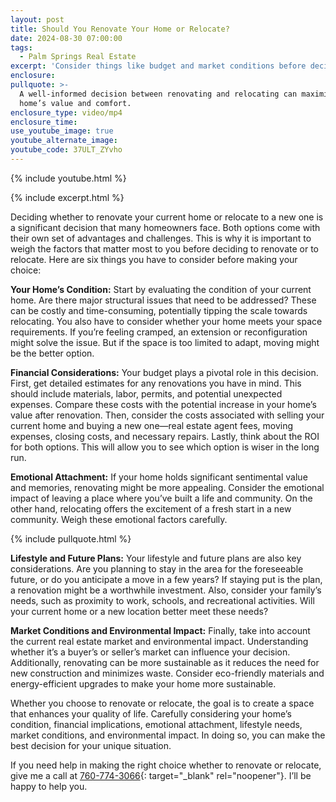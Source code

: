 ```yaml
---
layout: post
title: Should You Renovate Your Home or Relocate?
date: 2024-08-30 07:00:00
tags:
  - Palm Springs Real Estate
excerpt: 'Consider things like budget and market conditions before deciding. '
enclosure:
pullquote: >-
  A well-informed decision between renovating and relocating can maximize your
  home’s value and comfort.
enclosure_type: video/mp4
enclosure_time:
use_youtube_image: true
youtube_alternate_image:
youtube_code: 37ULT_ZYvho
---
```

{% include youtube.html %}

{% include excerpt.html %}

Deciding whether to renovate your current home or relocate to a new one is a significant decision that many homeowners face. Both options come with their own set of advantages and challenges. This is why it is important to weigh the factors that matter most to you before deciding to renovate or to relocate. Here are six things you have to consider before making your choice:

**Your Home’s Condition:** Start by evaluating the condition of your current home. Are there major structural issues that need to be addressed? These can be costly and time-consuming, potentially tipping the scale towards relocating. You also have to consider whether your home meets your space requirements. If you’re feeling cramped, an extension or reconfiguration might solve the issue. But if the space is too limited to adapt, moving might be the better option.

**Financial Considerations:** Your budget plays a pivotal role in this decision. First, get detailed estimates for any renovations you have in mind. This should include materials, labor, permits, and potential unexpected expenses. Compare these costs with the potential increase in your home’s value after renovation. Then, consider the costs associated with selling your current home and buying a new one—real estate agent fees, moving expenses, closing costs, and necessary repairs. Lastly, think about the ROI for both options. This will allow you to see which option is wiser in the long run.

**Emotional Attachment:** If your home holds significant sentimental value and memories, renovating might be more appealing. Consider the emotional impact of leaving a place where you’ve built a life and community. On the other hand, relocating offers the excitement of a fresh start in a new community. Weigh these emotional factors carefully.

{% include pullquote.html %}

**Lifestyle and Future Plans:** Your lifestyle and future plans are also key considerations. Are you planning to stay in the area for the foreseeable future, or do you anticipate a move in a few years? If staying put is the plan, a renovation might be a worthwhile investment. Also, consider your family’s needs, such as proximity to work, schools, and recreational activities. Will your current home or a new location better meet these needs?

**Market Conditions and Environmental Impact:** Finally, take into account the current real estate market and environmental impact. Understanding whether it’s a buyer’s or seller’s market can influence your decision. Additionally, renovating can be more sustainable as it reduces the need for new construction and minimizes waste. Consider eco-friendly materials and energy-efficient upgrades to make your home more sustainable.

Whether you choose to renovate or relocate, the goal is to create a space that enhances your quality of life. Carefully considering your home’s condition, financial implications, emotional attachment, lifestyle needs, market conditions, and environmental impact. In doing so, you can make the best decision for your unique situation.

If you need help in making the right choice whether to renovate or relocate, give me a call at [760-774-3066](760-774-3066){: target="_blank" rel="noopener"}. I’ll be happy to help you.
